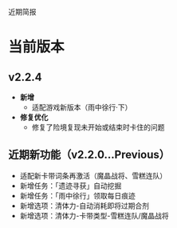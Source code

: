 近期简报

# 当前版本

## v2.2.4

- **新增**
  - 适配游戏新版本（雨中徐行·下）
- **修复优化**
  - 修复了险境复现未开始或结束时卡住的问题

## 近期新功能（v2.2.0...Previous）

- 适配新卡带词条再激活（魔晶战将、雪糕连队）
- 新增任务：「遗迹寻获」自动挖掘
- 新增任务：「雨中徐行」领取每日痕迹
- 新增选项：清体力-自动消耗即将过期合剂
- 新增选项：清体力-卡带类型-雪糕连队/魔晶战将
